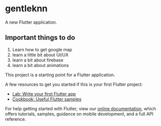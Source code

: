 # gentleknn

A new Flutter application.

## Important things to do 

1. Learn how to get google map 
2. learn a little bit about UI/UX 
3. learn a bit about firebase 
4. learn a bit about animations 

This project is a starting point for a Flutter application.

A few resources to get you started if this is your first Flutter project:

- [Lab: Write your first Flutter app](https://flutter.dev/docs/get-started/codelab)
- [Cookbook: Useful Flutter samples](https://flutter.dev/docs/cookbook)

For help getting started with Flutter, view our
[online documentation](https://flutter.dev/docs), which offers tutorials,
samples, guidance on mobile development, and a full API reference.

